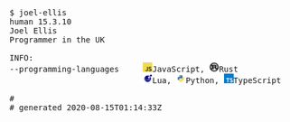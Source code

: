 <!--
**JoelEllis/JoelEllis** is a ✨ _special_ ✨ repository because its `README.md` (this file) appears on your GitHub profile.

Here are some ideas to get you started:

- 🔭 I’m currently working on ...
- 🌱 I’m currently learning ...
- 👯 I’m looking to collaborate on ...
- 🤔 I’m looking for help with ...
- 💬 Ask me about ...
- 📫 How to reach me: ...
- 😄 Pronouns: ...
- ⚡ Fun fact: ...
-->

<pre>$ joel-ellis
human 15.3.10
Joel Ellis
Programmer in the UK

INFO:
--programming-languages     <img height="17" src="https://raw.githubusercontent.com/github/explore/80688e429a7d4ef2fca1e82350fe8e3517d3494d/topics/javascript/javascript.png"/>JavaScript, <img height="17" src="https://raw.githubusercontent.com/github/explore/80688e429a7d4ef2fca1e82350fe8e3517d3494d/topics/rust/rust.png"/>Rust
                            <img height="17" src="https://raw.githubusercontent.com/github/explore/80688e429a7d4ef2fca1e82350fe8e3517d3494d/topics/lua/lua.png"/>Lua, <img height="17" src="https://raw.githubusercontent.com/github/explore/80688e429a7d4ef2fca1e82350fe8e3517d3494d/topics/python/python.png"/>Python, <img height="17" src="https://raw.githubusercontent.com/github/explore/80688e429a7d4ef2fca1e82350fe8e3517d3494d/topics/typescript/typescript.png"/>TypeScript

# 
# generated 2020-08-15T01:14:33Z</pre>